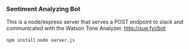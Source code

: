 ### Sentiment Analyzing Bot

This is a node/express server that serves a POST endpoint to slack and communicated with the Watson Tone Analyzer. http://sue.fyi/bot

`npm install`
`node server.js`
